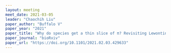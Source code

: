 ```yaml
---
layout: meeting
meet_date: 2021-03-05
leader: "Chaochih Liu"
paper_author: "Buffalo V"
paper_year: "2021"
paper_title: "Why do species get a thin slice of π? Revisiting Lewontin’s Paradox of Variation"
paper_journal: "bioRxiv"
paper_url: "https://doi.org/10.1101/2021.02.03.429633"
---
```


